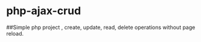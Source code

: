# php-ajax-crud
##Simple php project , create, update, read, delete operations without page reload.

